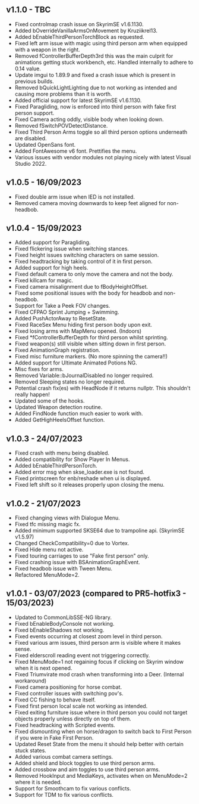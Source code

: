 ## v1.1.0 - TBC
* Fixed controlmap crash issue on SkyrimSE v1.6.1130.
* Added bOverrideVanillaArmsOnMovement by Kruziikrel13.
* Added bEnableThirdPersonTorchBlock as requested.
* Fixed left arm issue with magic using third person arm when equipped with a weapon in the right.
* Removed fControllerBufferDepth3rd this was the main culprit for animations getting stuck workbench, etc. Handled internally to adhere to 0.14 value.
* Update imgui to 1.89.9 and fixed a crash issue which is present in previous builds.
* Removed bQuickLightLighting due to not working as intended and causing more problems than it is worth.
* Added official support for latest SkyrimSE v1.6.1130.
* Fixed Paragliding, now is enforced into third person with fake first person support.
* Fixed Camera acting oddly, visible body when looking down.
* Removed fSwitchPOVDetectDistance.
* Fixed Third Person Arms toggle so all third person options underneath are disabled.
* Updated OpenSans font.
* Added FontAwesome v6 font. Prettifies the menu.
* Various issues with vendor modules not playing nicely with latest Visual Studio 2022.

## v1.0.5 - 16/09/2023
* Fixed double arm issue when IED is not installed.
* Removed camera moving downwards to keep feet aligned for non-headbob.

## v1.0.4 - 15/09/2023
* Added support for Paragliding.
* Fixed flickering issue when switching stances.
* Fixed height issues switching characters on same session.
* Fixed headtracking by taking control of it in first person.
* Added support for high heels.
* Fixed default camera to only move the camera and not the body.
* Fixed killcam for magic.
* Fixed camera misalignment due to fBodyHeightOffset.
* Fixed some positional issues with the body for headbob and non-headbob.
* Support for Take a Peek FOV changes.
* Fixed CFPAO Sprint Jumping + Swimming.
* Added PushActorAway to ResetState.
* Fixed RaceSex Menu hiding first person body upon exit.
* Fixed losing arms with MapMenu opened. (Indoors)
* Fixed *fControllerBufferDepth for third person whilst sprinting.
* Fixed weapon(s) still visible when sitting down in first person.
* Fixed AnimationGraph registration.
* Fixed misc furniture markers. (No more spinning the camera!!)
* Added support for Ultimate Animated Potions NG.
* Misc fixes for arms.
* Removed Variable::bJournalDisabled no longer required.
* Removed Sleeping states no longer required.
* Potential crash fix(es) with HeadNode if it returns nullptr. This shouldn't really happen!
* Updated some of the hooks.
* Updated Weapon detection routine.
* Added FindNode function much easier to work with.
* Added GetHighHeelsOffset function.

## v1.0.3 - 24/07/2023
* Fixed crash with menu being disabled.
* Added compatibility for Show Player In Menus.
* Added bEnableThirdPersonTorch.
* Added error msg when skse_loader.exe is not found.
* Fixed printscreen for enb/reshade when ui is displayed.
* Fixed left shift so it releases properly upon closing the menu.

## v1.0.2 - 21/07/2023
* Fixed changing views with Dialogue Menu.
* Fixed tfc missing magic fx.
* Added minimum supported SKSE64 due to trampoline api. (SkyrimSE v1.5.97)
* Changed CheckCompatibility=0 due to Vortex.
* Fixed Hide menu not active.
* Fixed touring carriages to use "Fake first person" only.
* Fixed crashing issue with BSAnimationGraphEvent.
* Fixed headbob issue with Tween Menu.
* Refactored MenuMode=2.

## v1.0.1 - 03/07/2023 (compared to PR5-hotfix3 - 15/03/2023)
* Updated to CommonLibSSE-NG library.
* Fixed bEnableBodyConsole not working.
* Fixed bEnableShadows not working.
* Fixed events occurring at closest zoom level in third person.
* Fixed various arm issues, third person arm is visible where it makes sense.
* Fixed elderscroll reading event not triggering correctly.
* Fixed MenuMode=1 not regaining focus if clicking on Skyrim window when it is next opened.
* Fixed Triumvirate mod crash when transforming into a Deer. (Internal workaround)
* Fixed camera positioning for horse combat.
* Fixed controller issues with switching pov's.
* Fixed CC fishing to behave itself.
* Fixed first person local scale not working as intended.
* Fixed exiting furniture issue where in third person you could not target objects properly unless directly on top of them.
* Fixed headtracking with Scripted events.
* Fixed dismounting when on horse/dragon to switch back to First Person if you were in Fake First Person.
* Updated Reset State from the menu it should help better with certain stuck states.
* Added various combat camera settings.
* Added shield and block toggles to use third person arms.
* Added crossbow and aim toggles to use third person arms.
* Removed HookInput and MediaKeys, activates when on MenuMode=2 where it is needed.
* Support for Smoothcam to fix various conflicts.
* Support for TDM to fix various conflicts.
